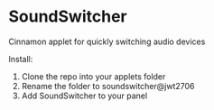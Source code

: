 # SoundSwitcher
Cinnamon applet for quickly switching audio devices

Install:
1. Clone the repo into your applets folder
2. Rename the folder to soundswitcher@jwt2706
3. Add SoundSwitcher to your panel
